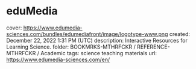 # eduMedia

cover: https://www.edumedia-sciences.com/bundles/edumediafront/image/logotype-www.png
created: December 22, 2022 1:31 PM (UTC)
description: Interactive Resources for Learning Science.
folder: BOOKMRKS-MTHRFCKR / REFERENCE-MTHRFCKR / Academic
tags: science teaching materials
url: https://www.edumedia-sciences.com/en/